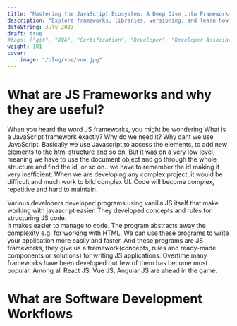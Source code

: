 ```yaml
---
title: "Mastering the JavaScript Ecosystem: A Deep Dive into Frameworks, Libraries, and NPM"
description: "Explore frameworks, libraries, versioning, and learn how to use NPM for smooth installation and integration of JS libraries in Windows."
dateString: July 2023
draft: true
#tags: ["git", "DVA", "Certification", "Developer", "Developer Associate"]
weight: 101
cover:
    image: "/blog/vue/vue.jpg"
---
```


<!-- # Credentials
### 🔗 [Certificate](https://drive.google.com/file/d/1VhFPfb1cc7ORFVqFetCvpiGLPE96ofg4/view?usp=sharing)

### 🔗 [Credly Badge](https://www.credly.com/badges/b08022fe-627a-4b78-8647-b42955f50767/public_url)

### 🎬 [YouTube Video](https://youtu.be/x88k9fuEDuE) -->

# What are JS Frameworks and why they are useful?
 
 When you heard the word JS frameworks, you might be wondering What is a JavaScript framework exactly? Why do we need it? Why cant we use JavaScript. Basically we use Javascript to access the elements, to add new elements to the html structure and so on. But it was on a very low level, meaning we have to use the document object and go through the whole structure and find the id, or so on.. we have to remember the id making it very inefficient. When we are developing any complex project, it would be difficult and much work to bild complex UI. Code will become complex, repetitive and hard to maintain.

Various developers developed programs using vanilla JS itself that make working with javascript easier. They developed concepts and rules for structuring JS code.  
It makes easier to manage to code. The program abstracts away the complexity e.g. for working with HTML. We can use these programs to write your application more easily and faster. And these programs are JS frameworks, they give us a framework(concepts, rules and ready-made components or solutions) for writing JS applications. Overtime many frameworks have been developed but few of them has become most popular. Among all React JS, Vue JS, Angular JS are ahead in the game.


# What are Software Development Workflows

